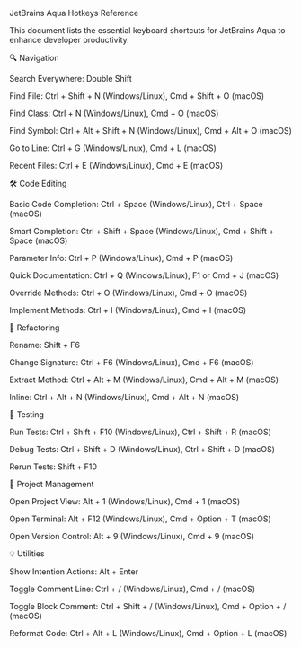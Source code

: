 JetBrains Aqua Hotkeys Reference

This document lists the essential keyboard shortcuts for JetBrains Aqua to enhance developer productivity.

🔍 Navigation

Search Everywhere: Double Shift

Find File: Ctrl + Shift + N (Windows/Linux), Cmd + Shift + O (macOS)

Find Class: Ctrl + N (Windows/Linux), Cmd + O (macOS)

Find Symbol: Ctrl + Alt + Shift + N (Windows/Linux), Cmd + Alt + O (macOS)

Go to Line: Ctrl + G (Windows/Linux), Cmd + L (macOS)

Recent Files: Ctrl + E (Windows/Linux), Cmd + E (macOS)

🛠 Code Editing

Basic Code Completion: Ctrl + Space (Windows/Linux), Ctrl + Space (macOS)

Smart Completion: Ctrl + Shift + Space (Windows/Linux), Cmd + Shift + Space (macOS)

Parameter Info: Ctrl + P (Windows/Linux), Cmd + P (macOS)

Quick Documentation: Ctrl + Q (Windows/Linux), F1 or Cmd + J (macOS)

Override Methods: Ctrl + O (Windows/Linux), Cmd + O (macOS)

Implement Methods: Ctrl + I (Windows/Linux), Cmd + I (macOS)

🔄 Refactoring

Rename: Shift + F6

Change Signature: Ctrl + F6 (Windows/Linux), Cmd + F6 (macOS)

Extract Method: Ctrl + Alt + M (Windows/Linux), Cmd + Alt + M (macOS)

Inline: Ctrl + Alt + N (Windows/Linux), Cmd + Alt + N (macOS)

🧪 Testing

Run Tests: Ctrl + Shift + F10 (Windows/Linux), Ctrl + Shift + R (macOS)

Debug Tests: Ctrl + Shift + D (Windows/Linux), Ctrl + Shift + D (macOS)

Rerun Tests: Shift + F10

📁 Project Management

Open Project View: Alt + 1 (Windows/Linux), Cmd + 1 (macOS)

Open Terminal: Alt + F12 (Windows/Linux), Cmd + Option + T (macOS)

Open Version Control: Alt + 9 (Windows/Linux), Cmd + 9 (macOS)

💡 Utilities

Show Intention Actions: Alt + Enter

Toggle Comment Line: Ctrl + / (Windows/Linux), Cmd + / (macOS)

Toggle Block Comment: Ctrl + Shift + / (Windows/Linux), Cmd + Option + / (macOS)

Reformat Code: Ctrl + Alt + L (Windows/Linux), Cmd + Option + L (macOS)